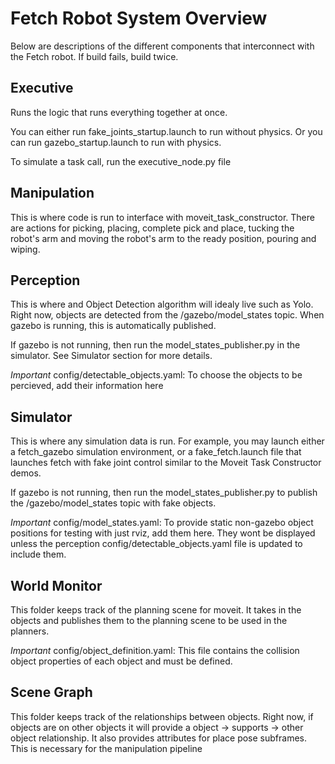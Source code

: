 # Fetch Robot System Overview
Below are descriptions of the different components that interconnect with the Fetch robot.
If build fails, build twice. 

## Executive
Runs the logic that runs everything together at once.

You can either run fake_joints_startup.launch to run without physics. Or you can run gazebo_startup.launch to run with physics. 

To simulate a task call, run the executive_node.py file 

## Manipulation
This is where code is run to interface with moveit_task_constructor. There are actions for picking, placing, complete pick and place, tucking the robot's arm and moving the robot's arm to the ready position, pouring and wiping. 

## Perception
This is where and Object Detection algorithm will idealy live such as Yolo. Right now, objects are detected from the /gazebo/model_states topic. When gazebo is running, this is automatically published.

If gazebo is not running, then run the model_states_publisher.py in the simulator. See Simulator section for more details. 

*Important* config/detectable_objects.yaml: To choose the objects to be percieved, add their information here 

## Simulator
This is where any simulation data is run. For example, you may launch either a fetch_gazebo simulation environment, or a fake_fetch.launch file that launches fetch with fake joint control similar to the Moveit Task Constructor demos. 

If gazebo is not running, then run the model_states_publisher.py to publish the /gazebo/model_states topic with fake objects.

*Important* config/model_states.yaml: To provide static non-gazebo object positions for testing with just rviz, add them here. They wont be displayed unless the perception config/detectable_objects.yaml file is updated to include them.

## World Monitor
This folder keeps track of the planning scene for moveit. It takes in the objects and publishes them to the planning scene to be used in the planners.  

*Important* config/object_definition.yaml: This file contains the collision object properties of each object and must be defined. 

## Scene Graph
This folder keeps track of the relationships between objects. Right now, if objects are on other objects it will provide a object -> supports -> other object relationship. It also provides attributes for place pose subframes. This is necessary for the manipulation pipeline


